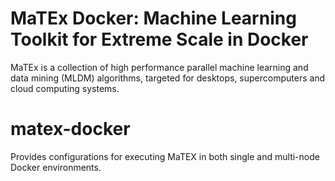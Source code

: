 MaTEx Docker: Machine Learning Toolkit for Extreme Scale in Docker
==================================================================

MaTEx is a collection of high performance parallel machine learning and
data mining (MLDM) algorithms, targeted for desktops, supercomputers
and cloud computing systems.

# matex-docker
Provides configurations for executing MaTEX in both single and multi-node Docker environments.
